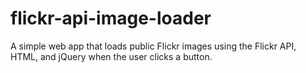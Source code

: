# flickr-api-image-loader
A simple web app that loads public Flickr images using the Flickr API, HTML, and jQuery when the user clicks a button.
